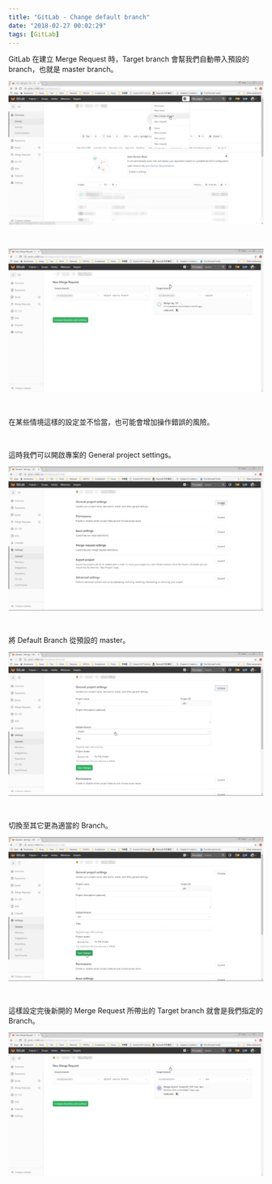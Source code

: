 ```yaml
---
title: "GitLab - Change default branch"
date: "2018-02-27 00:02:29"
tags: [GitLab]
---
```



GitLab 在建立 Merge Request 時，Target branch 會幫我們自動帶入預設的 branch，也就是 master branch。  

<!-- More -->

![1.png](1.png)
 
<br/>



![2.png](2.png)
 
<br/>


在某些情境這樣的設定並不恰當，也可能會增加操作錯誤的風險。  

<br/>


這時我們可以開啟專案的 General project settings。  

![3.png](3.png)
 
<br/>


將 Default Branch 從預設的 master。  

![4.png](4.png)
 
<br/>


切換至其它更為適當的 Branch。  

![5.png](5.png)
 
<br/>


這樣設定完後新開的 Merge Request 所帶出的 Target branch 就會是我們指定的 Branch。  

![6.png](6.png)
 
<br/>
